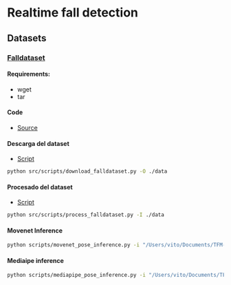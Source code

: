 # Realtime fall detection


## Datasets

### [Falldataset](https://falldataset.com/)

#### Requirements:
- wget
- tar

#### Code

- [Source](./src/datasets/falldataset.py)

#### Descarga del dataset

- [Script](./src/scripts/download_falldataset.py)

```bash
python src/scripts/download_falldataset.py -O ./data
```

#### Procesado del dataset

- [Script](./src/scripts/process_falldataset.py)

```bash
python src/scripts/process_falldataset.py -I ./data
```

#### Movenet Inference

```bash
python scripts/movenet_pose_inference.py -i "/Users/vito/Documents/TFM-2023/fall-detection/data/fall-sample.png" -o "/Users/vito/Documents/TFM-2023/fall-detection/data/fall-sample-output.jpg"
```

#### Mediaipe inference

```bash
python scripts/mediapipe_pose_inference.py -i "/Users/vito/Documents/TFM-2023/fall-detection/data/fall-sample.png" -o "/Users/vito/Documents/TFM-2023/fall-detection/data/fall-sample-output.jpg"
```